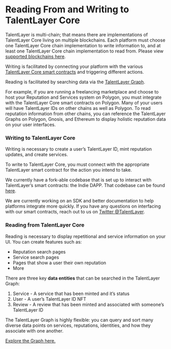 # Reading From and Writing to TalentLayer Core

TalentLayer is multi-chain; that means there are implementations of TalentLayer Core living on multiple blockchains. Each platform must choose one TalentLayer Core chain implementation to write information to, and at least one TalentLayer Core chain implementation to read from. Please view [supported blockchains here](local-environment-setup/indie-frontend/network-support.md).

Writing is facilitated by connecting your platform with the various [TalentLayer Core smart contracts](broken-reference) and triggering different actions.

Reading is facilitated by searching data via the [TalentLayer Graph](local-environment-setup/talentlayer-id-subgraph/graph-schema.md).

For example, if you are running a freelancing marketplace and choose to host your Reputation and Services system on Polygon, you must integrate with the TalentLayer Core smart contracts on Polygon. Many of your users will have TalentLayer IDs on other chains as well as Polygon. To read reputation information from other chains, you can reference the TalentLayer Graphs on Polygon, Gnosis, and Ethereum to display holistic reputation data on your user interfaces.

### Writing to TalentLayer Core

Writing is necessary to create a user’s TalentLayer ID, mint reputation updates, and create services.

To write to TalentLayer Core, you must connect with the appropriate TalentLayer smart contract for the action you intend to take.

We currently have a fork-able codebase that is set up to interact with TalentLayer’s smart contracts: the Indie DAPP. That codebase can be found [here](https://github.com/TalentLayer/talentlayer-id-dapp).

We are currently working on an SDK and better documentation to help platforms integrate more quickly. If you have any questions on interfacing with our smart contracts, reach out to us on [Twitter @TalentLayer](https://twitter.com/TalentLayer).

### Reading from TalentLayer Core

Reading is necessary to display repetitional and service information on your UI. You can create features such as:

* Reputation search pages
* Service search pages
* Pages that show a user their own reputation
* More

There are three key **data entities** that can be searched in the TalentLayer Graph:

1. Service - A service that has been minted and it’s status
2. User - A user’s TalentLayer ID NFT
3. Review - A review that has been minted and associated with someone’s TalentLayer ID

The TalentLayer Graph is highly flexible: you can query and sort many diverse data points on services, reputations, identities, and how they associate with one another.

[Explore the Graph here.](local-environment-setup/talentlayer-id-subgraph/graph-schema.md)
